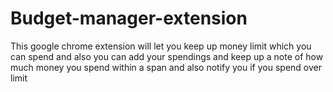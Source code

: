 # Budget-manager-extension
This google chrome extension will let you keep up money limit which you can spend and also you can add your spendings and keep up a note of how much money you spend within a span and also notify you if you spend over limit  
